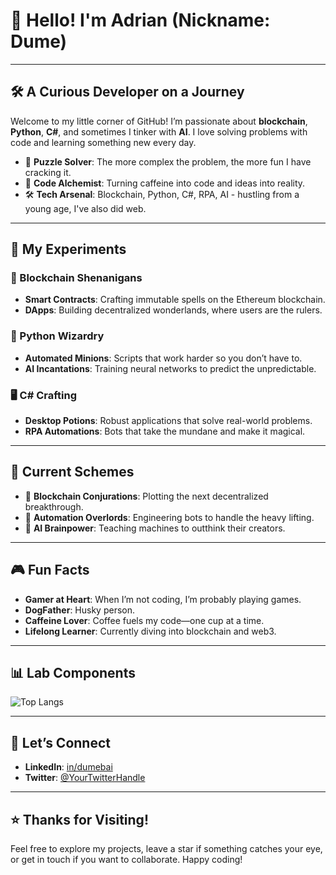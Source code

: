 # 👋 Hello! I'm Adrian (Nickname: Dume)

---

## 🛠️ A Curious Developer on a Journey

Welcome to my little corner of GitHub! I’m passionate about **blockchain**, **Python**, **C#**, and sometimes I tinker with **AI**. I love solving problems with code and learning something new every day.

- 🧩 **Puzzle Solver**: The more complex the problem, the more fun I have cracking it.
- 🔗 **Code Alchemist**: Turning caffeine into code and ideas into reality.
- 🛠 **Tech Arsenal**: Blockchain, Python, C#, RPA, AI - hustling from a young age, I've also did web.

---

## 🧪 My Experiments

### 🔗 Blockchain Shenanigans
- **Smart Contracts**: Crafting immutable spells on the Ethereum blockchain.
- **DApps**: Building decentralized wonderlands, where users are the rulers.

### 🐍 Python Wizardry
- **Automated Minions**: Scripts that work harder so you don’t have to.
- **AI Incantations**: Training neural networks to predict the unpredictable.

### 🖥 C# Crafting
- **Desktop Potions**: Robust applications that solve real-world problems.
- **RPA Automations**: Bots that take the mundane and make it magical.

---

## 🚀 Current Schemes

- 🔗 **Blockchain Conjurations**: Plotting the next decentralized breakthrough.
- 🤖 **Automation Overlords**: Engineering bots to handle the heavy lifting.
- 🧠 **AI Brainpower**: Teaching machines to outthink their creators.

---

## 🎮 Fun Facts

- **Gamer at Heart**: When I’m not coding, I’m probably playing games.
- **DogFather**: Husky person.
- **Caffeine Lover**: Coffee fuels my code—one cup at a time.
- **Lifelong Learner**: Currently diving into blockchain and web3.

---

## 📊 Lab Components

![Top Langs](https://github-readme-stats.vercel.app/api/top-langs/?username=dumebai&layout=compact&theme=radical)

---

## 🤝 Let’s Connect

- **LinkedIn**: [in/dumebai](https://www.linkedin.com/in/dumebai)
- **Twitter**: [@YourTwitterHandle](https://twitter.com/yourhandle)

---

## ⭐ Thanks for Visiting!

Feel free to explore my projects, leave a star if something catches your eye, or get in touch if you want to collaborate. Happy coding!

